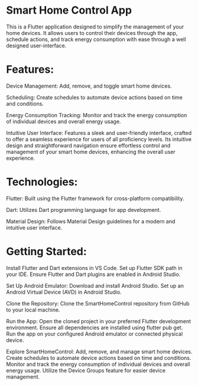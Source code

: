 # Smart Home Control App
This is a Flutter application designed to simplify the management of your home devices. It allows users to control their devices through the app, schedule actions, and track energy consumption with ease through a well designed user-interface.

# Features:

Device Management: Add, remove, and toggle smart home devices.

Scheduling: Create schedules to automate device actions based on time and conditions.

Energy Consumption Tracking: Monitor and track the energy consumption of individual devices and overall energy usage.

Intuitive User Interface: Features a sleek and user-friendly interface, crafted to offer a seamless experience for users of all proficiency levels. Its intuitive design and straightforward navigation ensure effortless control and management of your smart home devices, enhancing the overall user experience.


# Technologies:

Flutter: Built using the Flutter framework for cross-platform compatibility.

Dart: Utilizes Dart programming language for app development.

Material Design: Follows Material Design guidelines for a modern and intuitive user interface.

# Getting Started:

Install Flutter and Dart extensions in VS Code.
Set up Flutter SDK path in your IDE.
Ensure Flutter and Dart plugins are enabled in Android Studio.

Set Up Android Emulator:
Download and install Android Studio.
Set up an Android Virtual Device (AVD) in Android Studio.

Clone the Repository:
Clone the SmartHomeControl repository from GitHub to your local machine.

Run the App:
Open the cloned project in your preferred Flutter development environment.
Ensure all dependencies are installed using flutter pub get.
Run the app on your configured Android emulator or connected physical device.

Explore SmartHomeControl:
Add, remove, and manage smart home devices.
Create schedules to automate device actions based on time and conditions.
Monitor and track the energy consumption of individual devices and overall energy usage.
Utilize the Device Groups feature for easier device management.









